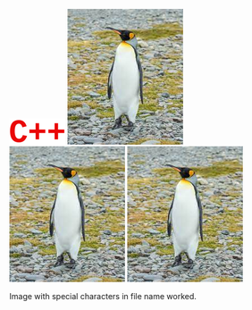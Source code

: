 ![C++](../assets/c++.png)
![Penguin with space](../assets/penguin%20with%20space.jpg)
![Penguin with percent](../assets/penguin%20with%20percent%25.jpg)
![Penguin with apostrophe](../assets/penguin%20with%20apostrophe%27.jpg)

Image with special characters in file name worked.
